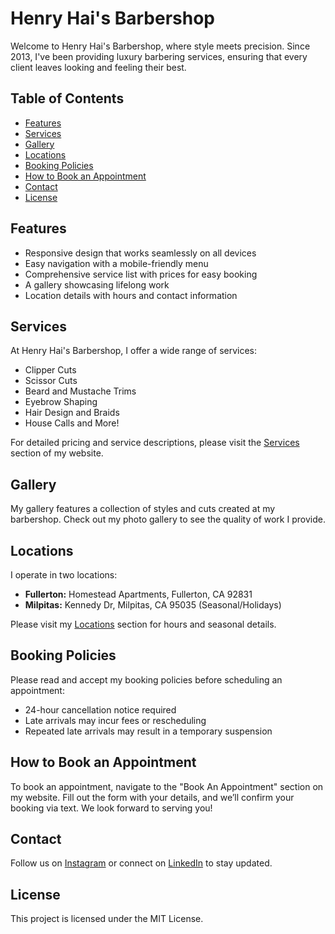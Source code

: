 # Henry Hai's Barbershop

Welcome to Henry Hai's Barbershop, where style meets precision. Since 2013, I've been providing luxury barbering services, ensuring that every client leaves looking and feeling their best.

## Table of Contents
- [Features](#features)
- [Services](#services)
- [Gallery](#gallery)
- [Locations](#locations)
- [Booking Policies](#booking-policies)
- [How to Book an Appointment](#how-to-book-an-appointment)
- [Contact](#contact)
- [License](#license)

## Features
- Responsive design that works seamlessly on all devices
- Easy navigation with a mobile-friendly menu
- Comprehensive service list with prices for easy booking
- A gallery showcasing lifelong work
- Location details with hours and contact information

## Services
At Henry Hai's Barbershop, I offer a wide range of services:
- Clipper Cuts
- Scissor Cuts
- Beard and Mustache Trims
- Eyebrow Shaping
- Hair Design and Braids
- House Calls and More!

For detailed pricing and service descriptions, please visit the [Services](#services) section of my website.

## Gallery
My gallery features a collection of styles and cuts created at my barbershop. Check out my photo gallery to see the quality of work I provide.

## Locations
I operate in two locations:
- **Fullerton:** Homestead Apartments, Fullerton, CA 92831
- **Milpitas:** Kennedy Dr, Milpitas, CA 95035 (Seasonal/Holidays)

Please visit my [Locations](#locations) section for hours and seasonal details.

## Booking Policies
Please read and accept my booking policies before scheduling an appointment:
- 24-hour cancellation notice required
- Late arrivals may incur fees or rescheduling
- Repeated late arrivals may result in a temporary suspension

## How to Book an Appointment
To book an appointment, navigate to the "Book An Appointment" section on my website. Fill out the form with your details, and we’ll confirm your booking via text. We look forward to serving you!

## Contact
Follow us on [Instagram](https://www.instagram.com/henryhai_) or connect on [LinkedIn](https://www.linkedin.com/notifications/?filter=all) to stay updated.

## License
This project is licensed under the MIT License.
